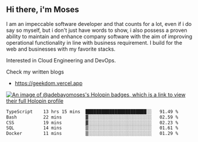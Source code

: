 ## Hi there, i'm Moses

I am an impeccable software developer and that counts for a lot, even if i do say so myself, but i don't just have words to show, i also possess a proven ability to maintain and enhance company software with the aim of improving operational functionality in line with business requirement. I build for the web and businesses with my favorite stacks.

Interested in Cloud Engineering and DevOps.

Check my written blogs
- https://geekdom.vercel.app

[![An image of @adebayomoses's Holopin badges, which is a link to view their full Holopin profile](https://holopin.me/adebayomoses)](https://holopin.io/@adebayomoses)

<!--START_SECTION:waka-->

```txt
TypeScript    13 hrs 15 mins  ███████████████████████░░   91.49 %
Bash          22 mins         ▓░░░░░░░░░░░░░░░░░░░░░░░░   02.59 %
CSS           19 mins         ▓░░░░░░░░░░░░░░░░░░░░░░░░   02.23 %
SQL           14 mins         ▒░░░░░░░░░░░░░░░░░░░░░░░░   01.61 %
Docker        11 mins         ▒░░░░░░░░░░░░░░░░░░░░░░░░   01.29 %
```

<!--END_SECTION:waka-->
